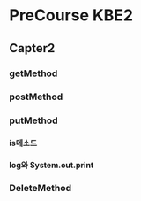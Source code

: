 # PreCourse KBE2 
## Capter2
### getMethod
### postMethod
### putMethod
#### is메소드 
#### log와 System.out.print
### DeleteMethod
